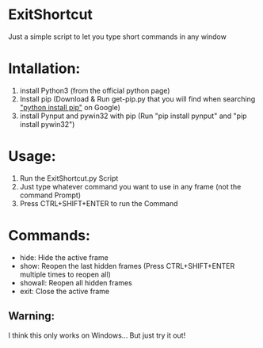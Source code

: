 # ExitShortcut
Just a simple script to let you type short commands in any window

# Intallation:
1. install Python3 (from the official python page)
2. Install pip (Download & Run get-pip.py that you will find when searching <a href='https://www.google.com/search?q=python+install+pip&rlz=1C1ONGR_deDE959DE959&oq=python+install+pip&aqs=chrome..69i57j35i39j0i20i263j0l2j0i20i263j0l4.329j0j7&sourceid=chrome&ie=UTF-8'>"python install pip"</a> on Google)
3. install Pynput and pywin32 with pip (Run "pip install pynput" and "pip install pywin32")

# Usage:
1. Run the ExitShortcut.py Script
2. Just type whatever command you want to use in any frame (not the command Prompt)
3. Press CTRL+SHIFT+ENTER to run the Command

# Commands:
- hide: Hide the active frame
- show: Reopen the last hidden frames (Press CTRL+SHIFT+ENTER multiple times to reopen all)
- showall: Reopen all hidden frames
- exit: Close the active frame

## Warning:
I think this only works on Windows... But just try it out!

